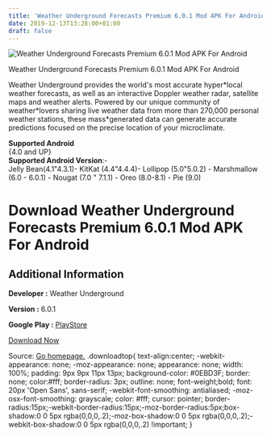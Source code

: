 ```yaml
---
title: 'Weather Underground Forecasts Premium 6.0.1 Mod APK For Android'
date: 2019-12-13T13:28:00+01:00
draft: false
---
```


![Weather Underground Forecasts Premium 6.0.1 Mod APK For Android](https://i2.wp.com/apkhome.net/wp-content/uploads/2019/11/Weather-Underground-Forecasts-Premium-6.0.1-Mod.png "Weather Underground Forecasts Premium 6.0.1 Mod APK For Android")

  

Weather Underground Forecasts Premium 6.0.1 Mod APK For Android

Weather Underground provides the world's most accurate hyper\*local weather forecasts, as well as an interactive Doppler weather radar, satellite maps and weather alerts. Powered by our unique community of weather\*lovers sharing live weather data from more than 270,000 personal weather stations, these mass\*generated data can generate accurate predictions focused on the precise location of your microclimate.

**Supported Android**  
{4.0 and UP}  
**Supported Android Version**:-  
Jelly Bean(4.1"4.3.1)- KitKat (4.4"4.4.4)- Lollipop (5.0"5.0.2) - Marshmallow (6.0 - 6.0.1) - Nougat (7.0 " 7.1.1) - Oreo (8.0-8.1) - Pie (9.0)

Download Weather Underground Forecasts Premium 6.0.1 Mod APK For Android
========================================================================

Additional Information
----------------------

**Developer :** Weather Underground

**Version :** 6.0.1

**Google Play :** [PlayStore](https://play.google.com/store/apps/details?id=com.wunderground.android.weather)

  

[Download Now](https://store4app.co/post/weather-underground-forecasts-premium-6-0-1-mod-apk-for-android_1574864565)

  
Source: [Go homepage.](https://store4app.co/post/weather-underground-forecasts-premium-6-0-1-mod-apk-for-android_1574864565) .downloadtop{ text-align:center; -webkit-appearance: none; -moz-appearance: none; appearance: none; width: 100%; padding: 9px 9px 11px 13px; background-color: #0EBD3F; border: none; color:#fff; border-radius: 3px; outline: none; font-weight;bold; font: 20px 'Open Sans', sans-serif; -webkit-font-smoothing: antialiased; -moz-osx-font-smoothing: grayscale; color: #fff; cursor: pointer; border-radius:15px;-webkit-border-radius:15px;-moz-border-radius:5px;box-shadow:0 0 5px rgba(0,0,0,.2);-moz-box-shadow:0 0 5px rgba(0,0,0,.2);-webkit-box-shadow:0 0 5px rgba(0,0,0,.2) !important; }